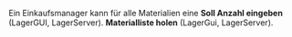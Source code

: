 Ein Einkaufsmanager kann für alle Materialien eine **Soll Anzahl eingeben** (LagerGUI, LagerServer). **Materialliste holen** (LagerGui, LagerServer).